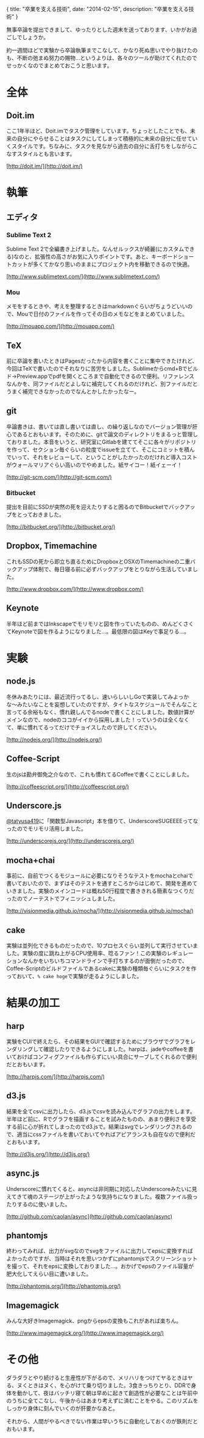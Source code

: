 {
  title: "卒業を支える技術",
  date: "2014-02-15",
  description: "卒業を支える技術"
}

無事卒論を提出できまして、ゆったりとした週末を送っております、いかがお過ごしでしょうか。

約一週間ほどで実験から卒論執筆までこなして、かなり死ぬ思いでやり抜けたのも、不断の弛まぬ努力の賜物...というよりは、各々のツールが助けてくれたのでせっかくなのでまとめておこうと思います。

# 全体

## Doit.im

ここ1年半ほど、Doit.imでタスク管理をしています。ちょっとしたことでも、未来の自分にやらせることはタスクにしてしまって積極的に未来の自分に任せていくスタイルです。ちなみに、タスクを見ながら過去の自分に舌打ちをしながらこなすスタイルとも言います。

[http://doit.im/](http://doit.im/)

# 執筆

## エディタ

### Sublime Text 2

Sublime Text 2で全編書き上げました。なんせルックスが綺麗(にカスタムできる)なのと、拡張性の高さがお気に入りポイントです。あと、キーボードショートカットが多くてかなり思いのままにプロジェクト内を移動できるので快適。

[http://www.sublimetext.com/](http://www.sublimetext.com/)

### Mou

メモをするときや、考えを整理するときはmarkdownぐらいがちょうどいいので、Mouで日付のファイルを作ってその日のメモなどをまとめていました。

[http://mouapp.com/](http://mouapp.com/)

## TeX

前に卒論を書いたときはPagesだったから内容を書くことに集中できたけれど、今回はTeXで書いたのでそれなりに苦労をしました。Sublimeからcmd+Bでビルド->Preview.appでpdfを開くところまで自動化できるので便利。リファレンスなんかを、同ファイルだとよしなに補完してくれるのだけれど、別ファイルだとうまく補完できなかったのでなんとかしたかったなー。

## git

卒論書きは、書いては直し書いては直し、の繰り返しなのでバージョン管理が肝心であるとおもいます。そのために、gitで論文のディレクトリをまるっと管理しておりました。本音をいうと、研究室にGitlabを建ててそこに各々がリポジトリを作って、セクション毎ぐらいの粒度でissueを立てて、そこにコミットを積んでいって、それをレビューして、ということがしたかったのだけれど導入コストがウォールマリアぐらい高いのでやめました。紙サイコー！紙イェーイ！

[http://git-scm.com/](http://git-scm.com/)

### Bitbucket

提出を目前にSSDが突然の死を迎えたりすると困るのでBitbucketでバックアップをとっておきました。

[http://bitbucket.org/](http://bitbucket.org/)

## Dropbox, Timemachine

これもSSDの死から即立ち直るためにDropboxとOSXのTimemachineの二重バックアップ体制で、毎日寝る前に必ずバックアップをとりながら生活していました。

[http://www.dropbox.com/](http://www.dropbox.com/)

## Keynote

半年ほど前まではInkscapeでモリモリと図を作っていたものの、めんどくさくてKeynoteで図を作るようになりました...。最低限の図はKeyで事足りる...。

# 実験

## node.js

冬休みあたりには、最近流行ってるし、速いらしいしGoで実装してみよっかな〜みたいなことを妄想していたのですが、タイトなスケジュールでそんなこと言ってる余裕もなく、慣れ親しんでるnodeで書くことにしました。数値計算がメインなので、nodeのココがイイから採用しました！っていうのは全くなくて、単に慣れてるってだけでチョイスしたので許してください。

[http://nodejs.org/](http://nodejs.org/)

## Coffee-Script

生のjsは勘弁御免之介なので、これも慣れてるCoffeeで書くことにしました。

[http://coffeescript.org/](http://coffeescript.org/)

## Underscore.js

[@tatyusa419](https://twitter.com/tatyusa419)に「関数型Javascript」本を借りて、UnderscoreSUGEEEEってなったのでモリモリ活用しました。

[http://underscorejs.org/](http://underscorejs.org/)

## mocha+chai

事前に、自前でつくるモジュールに必要になりそうなテストをmochaとchaiで書いておいたので、まずはそのテストを通すところからはじめて、開発を進めていきました。実験のメインコードは概ね50行程度で書ききれる簡素なつくりだったのでノーテストでフィニッシュしました。

[http://visionmedia.github.io/mocha/](http://visionmedia.github.io/mocha/)

## cake

実験は並列化できるものだったので、10プロセスぐらい並列して実行させていました。実験の度に跳ね上がるCPU使用率、唸るファン！この実験のレギュレーションなんかをいちいちコマンドラインで手打ちするのが面倒だったので、Coffee-Scriptのビルドファイルであるcakeに実験の種類毎ぐらいにタスクを作っておいて、`% cake hoge`で実験が走るようにしました。

# 結果の加工

## harp

実験をCUIで終えたら、その結果をGUIで確認するためにブラウザでグラフをレンダリングして確認したりできるようにしました。harpは、jadeやcoffeeを書いておけばコンフィグファイルも作らずにいい具合にサーブしてくれるので便利だとおもいます。

[http://harpjs.com/](http://harpjs.com/)

## d3.js

結果を全てcsvに出力したら、d3.jsでcsvを読み込んでグラフの出力をします。半年ほど前に、Rでグラフを描画することを試みたものの、あまり便利さを享受する前に心が折れてしまったのでd3.jsで。結果はsvgでレンダリングされるので、適当にcssファイルを書いておいてやればアピアランスも自在なので便利だとおもいます。

[http://d3js.org/](http://d3js.org/)

## async.js

Underscoreに慣れてくると、asyncは非同期に対応したUnderscoreみたいに見えてきて魂のステージが上がったような気持ちになりました。複数ファイル扱ったりするのに使いました。

[http://github.com/caolan/async](http://github.com/caolan/async)

## phantomjs

終わってみれば、出力がsvgなのでsvgをファイルに出力してepsに変換すればよかったのですが、当時はそれを思いつかずにphantomjsでスクリーンショットを撮って、それをepsに変換しておりました...。おかげでepsのファイル容量が肥大化してえらい目に遭いました。

[http://phantomjs.org/](http://phantomjs.org/)

## Imagemagick

みんな大好きImagemagick、pngからepsの変換もこれがあれば楽ちん。

[http://www.imagemagick.org/](http://www.imagemagick.org/)

# その他

ダラダラとやり続けると生産性が下がるので、メリハリをつけてヤるときはヤる、ヌくときはヌく、を心がけて乗り切りました。3食きっちりとり、DDRで身体を動かして、夜はバッチリ寝て朝は早めに起きて創造性が必要なことは午前中のうちに全てこなし、午後からはあまり考えずに済むことをやる。このリズムをしっかり身体に刻んでいくのが肝要かなあと。

それから、人間がやるべきでない作業は早いうちに自動化しておくのが鉄則だとおもいます。
